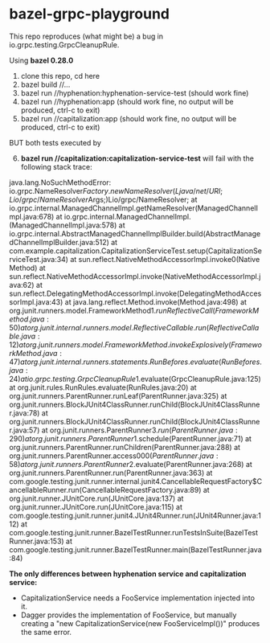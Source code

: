 # bazel-grpc-playground
This repo reproduces (what might be) a bug in io.grpc.testing.GrpcCleanupRule.

Using <b>bazel 0.28.0</b>

1.  clone this repo, cd here
2.  bazel build //...
3.  bazel run //hyphenation:hyphenation-service-test (should work fine)
4.  bazel run //hyphenation:app (should work fine, no output will be produced, ctrl-c to exit)
5.  bazel run //capitalization:app (should work fine, no output will be produced, ctrl-c to exit)

BUT both tests executed by

6.  <b>bazel run //capitalization:capitalization-service-test</b>  will fail with the following stack trace:


java.lang.NoSuchMethodError: io.grpc.NameResolver$Factory.newNameResolver(Ljava/net/URI;Lio/grpc/NameResolver$Args;)Lio/grpc/NameResolver;
	at io.grpc.internal.ManagedChannelImpl.getNameResolver(ManagedChannelImpl.java:678)
	at io.grpc.internal.ManagedChannelImpl.<init>(ManagedChannelImpl.java:578)
	at io.grpc.internal.AbstractManagedChannelImplBuilder.build(AbstractManagedChannelImplBuilder.java:512)
	at com.example.capitalization.CapitalizationServiceTest.setup(CapitalizationServiceTest.java:34)
	at sun.reflect.NativeMethodAccessorImpl.invoke0(Native Method)
	at sun.reflect.NativeMethodAccessorImpl.invoke(NativeMethodAccessorImpl.java:62)
	at sun.reflect.DelegatingMethodAccessorImpl.invoke(DelegatingMethodAccessorImpl.java:43)
	at java.lang.reflect.Method.invoke(Method.java:498)
	at org.junit.runners.model.FrameworkMethod$1.runReflectiveCall(FrameworkMethod.java:50)
	at org.junit.internal.runners.model.ReflectiveCallable.run(ReflectiveCallable.java:12)
	at org.junit.runners.model.FrameworkMethod.invokeExplosively(FrameworkMethod.java:47)
	at org.junit.internal.runners.statements.RunBefores.evaluate(RunBefores.java:24)
	at io.grpc.testing.GrpcCleanupRule$1.evaluate(GrpcCleanupRule.java:125)
	at org.junit.rules.RunRules.evaluate(RunRules.java:20)
	at org.junit.runners.ParentRunner.runLeaf(ParentRunner.java:325)
	at org.junit.runners.BlockJUnit4ClassRunner.runChild(BlockJUnit4ClassRunner.java:78)
	at org.junit.runners.BlockJUnit4ClassRunner.runChild(BlockJUnit4ClassRunner.java:57)
	at org.junit.runners.ParentRunner$3.run(ParentRunner.java:290)
	at org.junit.runners.ParentRunner$1.schedule(ParentRunner.java:71)
	at org.junit.runners.ParentRunner.runChildren(ParentRunner.java:288)
	at org.junit.runners.ParentRunner.access$000(ParentRunner.java:58)
	at org.junit.runners.ParentRunner$2.evaluate(ParentRunner.java:268)
	at org.junit.runners.ParentRunner.run(ParentRunner.java:363)
	at com.google.testing.junit.runner.internal.junit4.CancellableRequestFactory$CancellableRunner.run(CancellableRequestFactory.java:89)
	at org.junit.runner.JUnitCore.run(JUnitCore.java:137)
	at org.junit.runner.JUnitCore.run(JUnitCore.java:115)
	at com.google.testing.junit.runner.junit4.JUnit4Runner.run(JUnit4Runner.java:112)
	at com.google.testing.junit.runner.BazelTestRunner.runTestsInSuite(BazelTestRunner.java:153)
	at com.google.testing.junit.runner.BazelTestRunner.main(BazelTestRunner.java:84)




<b> The only differences between hyphenation service and capitalization service: </b>
<ul>
	<li>  CapitalizationService needs a FooService implementation injected into it.</li>
	<li>Dagger provides the implementation of FooService, but manually creating a "new CapitalizationService(new FooServiceImpl())" produces the same error.</li>
	</ul>
